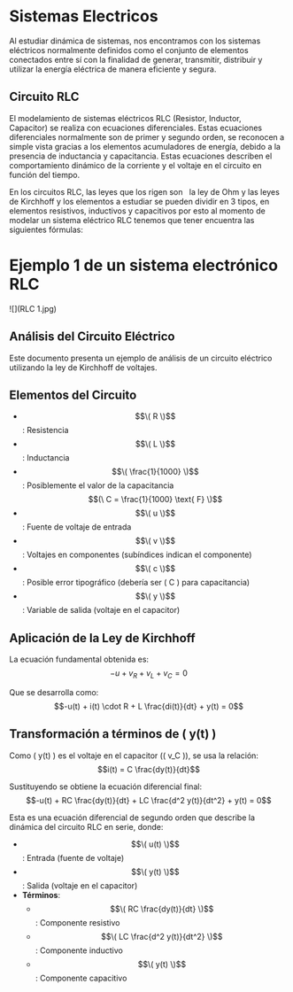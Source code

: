 # Sistemas Electricos
Al estudiar dinámica de sistemas, nos encontramos con los sistemas eléctricos normalmente definidos como el conjunto de elementos conectados entre sí con la finalidad de generar, transmitir, distribuir y utilizar la energía eléctrica de manera eficiente y segura.
## Circuito RLC
El modelamiento de sistemas eléctricos RLC (Resistor, Inductor, Capacitor) se realiza con ecuaciones diferenciales. Estas ecuaciones diferenciales normalmente son de primer y segundo orden, se reconocen a simple vista gracias a los elementos acumuladores de energía, debido a la presencia de inductancia y capacitancia. Estas ecuaciones describen el comportamiento dinámico de la corriente y el voltaje en el circuito en función del tiempo.

En los circuitos RLC, las leyes que los rigen son   la ley de Ohm y las leyes de Kirchhoff y los elementos a estudiar se pueden dividir en 3 tipos, en elementos resistivos, inductivos y capacitivos por esto al momento de modelar un sistema eléctrico RLC tenemos que tener encuentra las siguientes fórmulas: 

# Ejemplo 1 de un sistema electrónico RLC
![](RLC 1.jpg)
## Análisis del Circuito Eléctrico

Este documento presenta un ejemplo de análisis de un circuito eléctrico utilizando la ley de Kirchhoff de voltajes.

## Elementos del Circuito
- $$\( R \)$$: Resistencia  
- $$\( L \)$$: Inductancia  
- $$\( \frac{1}{1000} \)$$: Posiblemente el valor de la capacitancia $$(\ C = \frac{1}{1000} \text{ F} \)$$  
- $$\( u \)$$: Fuente de voltaje de entrada  
- $$\( v \)$$: Voltajes en componentes (subíndices indican el componente)  
- $$\( c \)$$: Posible error tipográfico (debería ser \( C \) para capacitancia)  
- $$\( y \)$$: Variable de salida (voltaje en el capacitor)  
 

## Aplicación de la Ley de Kirchhoff

La ecuación fundamental obtenida es:  
$$-u + v_R + v_L + v_C = 0$$  

Que se desarrolla como:  
$$-u(t) + i(t) \cdot R + L \frac{di(t)}{dt} + y(t) = 0$$  

## Transformación a términos de \( y(t) \)

Como \( y(t) \) es el voltaje en el capacitor (\( v_C \)), se usa la relación:  
$$i(t) = C \frac{dy(t)}{dt}$$  

Sustituyendo se obtiene la ecuación diferencial final:  
$$-u(t) + RC \frac{dy(t)}{dt} + LC \frac{d^2 y(t)}{dt^2} + y(t) = 0$$  

Esta es una ecuación diferencial de segundo orden que describe la dinámica del circuito RLC en serie, donde:  
- $$\( u(t) \)$$: Entrada (fuente de voltaje)  
- $$\( y(t) \)$$: Salida (voltaje en el capacitor)  
- **Términos**:  
  - $$\( RC \frac{dy(t)}{dt} \)$$: Componente resistivo  
  - $$\( LC \frac{d^2 y(t)}{dt^2} \)$$: Componente inductivo  
  - $$\( y(t) \)$$: Componente capacitivo  
